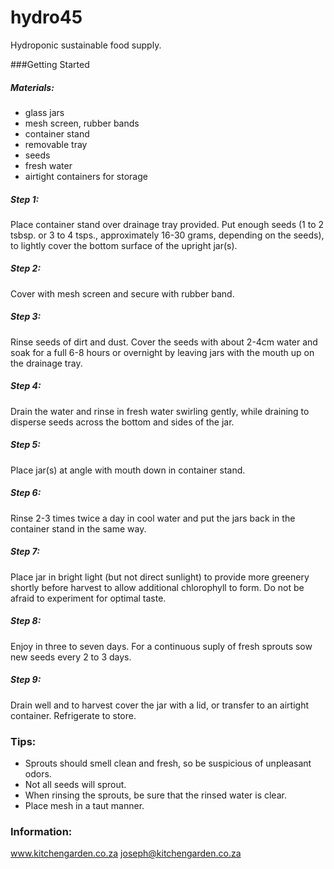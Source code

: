 hydro45
=======

Hydroponic sustainable food supply.

###Getting Started

##### Materials:
- glass jars
- mesh screen, rubber bands
- container stand
- removable tray
- seeds
- fresh water
- airtight containers for storage

##### Step 1:
Place container stand over drainage tray provided. Put enough seeds (1 to 2 tsbsp. or 3 to 4 tsps., approximately 16-30 grams, depending on the seeds), to lightly cover the bottom surface of the upright jar(s).

##### Step 2:
Cover with mesh screen and secure with rubber band.

##### Step 3:
Rinse seeds of dirt and dust. Cover the seeds with about 2-4cm water and soak for a full 6-8 hours or overnight by leaving jars with the mouth up on the drainage tray.

##### Step 4:
Drain the water and rinse in fresh water swirling gently, while draining to disperse seeds across the bottom and sides of the jar.

##### Step 5:
Place jar(s) at angle with mouth down in container stand.

##### Step 6:
Rinse 2-3 times twice a day in cool water and put the jars back in the container stand in the same way.

##### Step 7:
Place jar in bright light (but not direct sunlight) to provide more greenery shortly before harvest to allow additional chlorophyll to form. Do not be afraid to experiment for optimal taste.

##### Step 8:
Enjoy in three to seven days. For a continuous suply of fresh sprouts sow new seeds every 2 to 3 days.

##### Step 9:
Drain well and to harvest cover the jar with a lid, or transfer to an airtight container. Refrigerate to store.

### Tips:
- Sprouts should smell clean and fresh, so be suspicious of unpleasant odors.
- Not all seeds will sprout.
- When rinsing the sprouts, be sure that the rinsed water is clear.
- Place mesh in a taut manner.

### Information:
www.kitchengarden.co.za
joseph@kitchengarden.co.za